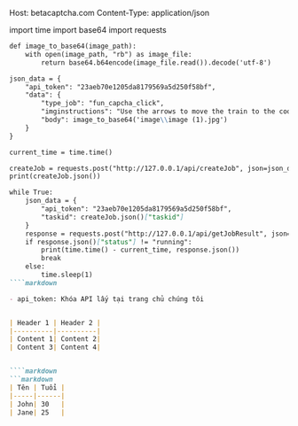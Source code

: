 Host: betacaptcha.com
Content-Type: application/json


import time
import base64
import requests


````markdown
def image_to_base64(image_path):
    with open(image_path, "rb") as image_file:
        return base64.b64encode(image_file.read()).decode('utf-8')

json_data = {
    "api_token": "23aeb70e1205da8179569a5d250f58bf",
    "data": {
        "type_job": "fun_capcha_click",
        "imginstructions": "Use the arrows to move the train to the coordinates indicated in the left image (1 of 10)",
        "body": image_to_base64('image\\image (1).jpg')
    }
}

current_time = time.time()

createJob = requests.post("http://127.0.0.1/api/createJob", json=json_data)
print(createJob.json())

while True:
    json_data = {
        "api_token": "23aeb70e1205da8179569a5d250f58bf",
        "taskid": createJob.json()["taskid"]
    }
    response = requests.post("http://127.0.0.1/api/getJobResult", json=json_data)
    if response.json()["status"] != "running":
        print(time.time() - current_time, response.json())
        break
    else:
        time.sleep(1)
````markdown

- api_token: Khóa API lấy tại trang chủ chúng tôi


| Header 1 | Header 2 |
|----------|----------|
| Content 1| Content 2|
| Content 3| Content 4|


````markdown
```markdown
| Tên | Tuổi |
|-----|------|
| John| 30   |
| Jane| 25   |
